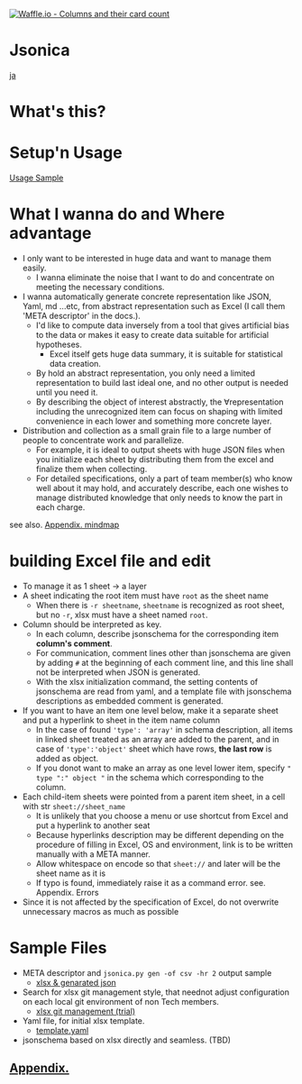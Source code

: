 [![Waffle.io - Columns and their card count](https://badge.waffle.io/setminami/Jsonica.png?columns=all)](https://waffle.io/setminami/Jsonica?utm_source=badge)

# Jsonica
[ja](./README_ja.md)

# What's this?

# Setup'n Usage
[Usage Sample](./Usage_Samples.md)

# What I wanna do and Where advantage
  - I only want to be interested in huge data and want to manage them easily.
    - I wanna eliminate the noise that I want to do and concentrate on meeting the necessary conditions.
  - I wanna automatically generate concrete representation like JSON, Yaml, md ...etc, from abstract representation such as Excel (I call them 'META descriptor' in the docs.).
    - I'd like to compute data inversely from a tool that gives artificial bias to the data or makes it easy to create data suitable for artificial hypotheses.
      - Excel itself gets huge data summary, it is suitable for statistical data creation.
    - By hold an abstract representation, you only need a limited representation to build last ideal one, and no other output is needed until you need it.
    - By describing the object of interest abstractly, the ∀representation including the unrecognized item can focus on shaping with limited convenience in each lower and something more concrete layer.
  - Distribution and collection as a small grain file to a large number of people to concentrate work and parallelize.
    - For example, it is ideal to output sheets with huge JSON files when you initialize each sheet by distributing them from the excel and finalize them when collecting.
    - For detailed specifications, only a part of team member(s) who know well about it may hold, and accurately describe, each one wishes to manage distributed knowledge that only needs to know the part in each charge.

see also. [Appendix. mindmap](./Appendixies.md)

# building Excel file and edit
  - To manage it as 1 sheet → a layer
  - A sheet indicating the root item must have `root` as the sheet name
    - When there is `-r sheetname`, `sheetname` is recognized as root sheet, but no `-r`, xlsx must have a sheet named `root`.
  - Column should be interpreted as key.
    - In each column, describe jsonschema for the corresponding item **column's comment**.
    - For communication, comment lines other than jsonschema are given by adding `#` at the beginning of each comment line, and this line shall not be interpreted when JSON is generated.
    - With the xlsx initialization command, the setting contents of jsonschema are read from yaml, and a template file with jsonschema descriptions as embedded comment is generated.
  - If you want to have an item one level below, make it a separate sheet and put a hyperlink to sheet in the item name column
    - In the case of found `'type': 'array'` in schema description, all items in linked sheet treated as an array are added to the parent, and in case of `'type':'object'` sheet which have rows, **the last row** is added as object.
    - If you donot want to make an array as one level lower item, specify `" type ":" object "` in the schema which corresponding to the column.
  - Each child-item sheets were pointed from a parent item sheet, in a cell with str `sheet://sheet_name`
    - It is unlikely that you choose a menu or use shortcut from Excel and put a hyperlink to another seat
    - Because hyperlinks description may be different depending on the procedure of filling in Excel, OS and environment, link is to be written manually with a META manner.
    - Allow whitespace on encode so that `sheet://` and later will be the sheet name as it is
    - If typo is found, immediately raise it as a command error. see. Appendix. Errors
  - Since it is not affected by the specification of Excel, do not overwrite unnecessary macros as much as possible

# Sample Files
  - META descriptor and `jsonica.py gen -of csv -hr 2` output sample
    - [xlsx & genarated json](https://github.com/setminami/Jsonica/tree/master/Samples)
  - Search for xlsx git management style, that neednot adjust configuration on each local git environment of non Tech members.
    - [xlsx git management (trial)](https://github.com/setminami/Jsonica/tree/master/output/cheatsheet.xlsx)
  - Yaml file, for initial xlsx template.
    - [template.yaml](https://github.com/setminami/Jsonica/blob/master/template.yaml)
  - jsonschema based on xlsx directly and seamless. (TBD)

## [Appendix.](./Appendixies.md)
